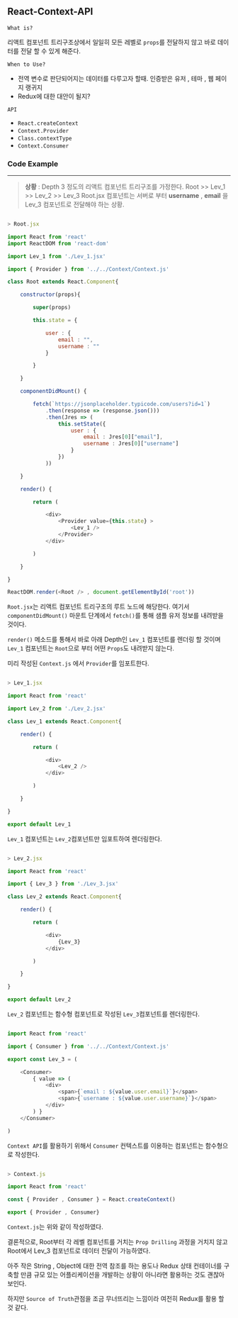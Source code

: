 ## React-Context-API

`What is?`

리액트 컴포넌트 트리구조상에서 일일히 모든 레벨로 `props`를 전달하지 않고 바로 데이터를 전달 할 수 있게 해준다.

`When to Use?`

- 전역 변수로 판단되어지는 데이터를 다루고자 할때. 인증받은 유저 , 테마 , 웹 페이지 랭귀지  
- Redux에 대한 대안이 될지?

`API`

- `React.createContext`
- `Context.Provider`
- `Class.contextType`
- `Context.Consumer`

### Code Example

<hr />

> **상황** : Depth 3 정도의 리액트 컴포넌트 트리구조를 가정한다. Root >> Lev_1 >> Lev_2 >> Lev_3
Root.jsx 컴포넌트는 서버로 부터 **username** , **email** 을 Lev_3 컴포넌트로 전달해야 하는 상황.



```javascript

> Root.jsx

import React from 'react'
import ReactDOM from 'react-dom'

import Lev_1 from './Lev_1.jsx'

import { Provider } from '../../Context/Context.js'

class Root extends React.Component{

    constructor(props){

        super(props)

        this.state = {

            user : {
                email : "",
                username : ""
            }

        }

    }

    componentDidMount() {

        fetch(`https://jsonplaceholder.typicode.com/users?id=1`)
            .then(response => (response.json()))
            .then(Jres => (
                this.setState({
                    user : {
                        email : Jres[0]["email"],
                        username : Jres[0]["username"]
                    }
                })
            ))

    }

    render() {

        return (

            <div>
                <Provider value={this.state} >
                    <Lev_1 />
                </Provider>
            </div>

        )

    }

}

ReactDOM.render(<Root /> , document.getElementById('root'))

```

`Root.jsx`는 리액트 컴포넌트 트리구조의 루트 노드에 해당한다. 여기서 `componentDidMount()` 마운트 단계에서 `fetch()`를 통해 샘플 유저 정보를 내려받을 것이다.

`render()` 메소드를 통해서 바로 아래 Depth인 `Lev_1` 컴포넌트를 렌더링 할 것이며 `Lev_1` 컴포넌트는 `Root`으로 부터 어떤 `Props`도 내려받지 않는다.

미리 작성된 `Context.js` 에서 `Provider`를 임포트한다.

```javascript

> Lev_1.jsx

import React from 'react'

import Lev_2 from './Lev_2.jsx'

class Lev_1 extends React.Component{

    render() {

        return (

            <div>
                <Lev_2 />
            </div>

        )

    }

}

export default Lev_1

```

`Lev_1` 컴포넌트는 `Lev_2`컴포넌트만 임포트하여 렌더링한다.

```javascript

> Lev_2.jsx

import React from 'react'

import { Lev_3 } from './Lev_3.jsx'

class Lev_2 extends React.Component{

    render() {

        return (

            <div>
                {Lev_3}
            </div>

        )

    }

}

export default Lev_2

```

`Lev_2` 컴포넌트는 함수형 컴포넌트로 작성된 `Lev_3`컴포넌트를 렌더링한다.

```javascript

import React from 'react'

import { Consumer } from '../../Context/Context.js'

export const Lev_3 = (

    <Consumer>
        { value => (
            <div>
                <span>{`email : ${value.user.email}`}</span>
                <span>{`username : ${value.user.username}`}</span>
            </div>
        ) }
    </Consumer>

)

```

`Context API`를 활용하기 위해서 `Consumer` 컨텍스트를 이용하는 컴포넌트는 함수형으로 작성한다.

```javascript

> Context.js

import React from 'react'

const { Provider , Consumer } = React.createContext()

export { Provider , Consumer}

```

`Context.js`는 위와 같이 작성하였다.

결론적으로, Root부터 각 레벨 컴포넌트를 거치는 `Prop Drilling` 과정을 거치지 않고 Root에서 Lev_3 컴포넌트로 데이터 전달이 가능하였다.

아주 작은 String , Object에 대한 전역 참조를 하는 용도나 Redux 상태 컨테이너를 구축할 만큼 규모 있는 어플리케이션을 개발하는 상황이 아니라면
활용하는 것도 괜찮아 보인다.

하지만 `Source of Truth`관점을 조금 무너뜨리는 느낌이라 여전히 Redux를 활용 할 것 같다.
